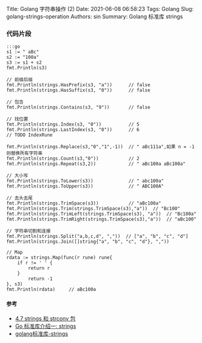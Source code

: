 Title: Golang 字符串操作 (2)
Date: 2021-06-08 06:58:23
Tags: Golang
Slug: golang-strings-operation
Authors: sin
Summary: Golang 标准库 strings

### 代码片段

    :::go
    s1 := " aBc"
    s2 := "100a"
    s3 := s1 + s2
    fmt.Println(s3)

    // 前缀后缀
    fmt.Println(strings.HasPrefix(s3, "a"))      // false
    fmt.Println(strings.HasSuffix(s3, "0"))      // false

    // 包含
    fmt.Println(strings.Contains(s3, "9"))       // false

    // 找位置
    fmt.Println(strings.Index(s3, "0"))          // 5
    fmt.Println(strings.LastIndex(s3, "0"))      // 6
    // TODO IndexRune

    fmt.Println(strings.Replace(s3,"0","1",-1))  // " aBc111a",如果 n = -1 则替换所有字符串
    fmt.Println(strings.Count(s3,"0"))           // 2
    fmt.Println(strings.Repeat(s3,2))            // " aBc100a aBc100a"

    // 大小写
    fmt.Println(strings.ToLower(s3))             // " abc100a"
    fmt.Println(strings.ToUpper(s3))             // " ABC100A"

    // 去头去尾
    fmt.Println(strings.TrimSpace(s3))           // "aBc100a"
    fmt.Println(strings.Trim(strings.TrimSpace(s3),"a"))  // "Bc100"
    fmt.Println(strings.TrimLeft(strings.TrimSpace(s3), "a"))  // "Bc100a"
    fmt.Println(strings.TrimRight(strings.TrimSpace(s3),"a"))  // "aBc100"

    // 字符串切割和连接
    fmt.Println(strings.Split("a,b,c,d", ","))  // ["a", "b", "c", "d"]
    fmt.Println(strings.Join([]string{"a", "b", "c", "d"}, ","))

    // Map
    rdata := strings.Map(func(r rune) rune{
        if r != ' ' {
            return r
        }
            return -1
    }, s3)
    fmt.Println(rdata)     // aBc100a

#### 参考

 * [4.7 strings 和 strconv 包](https://blog.csdn.net/sanxiaxugang/article/details/60324012)
 * [Go 标准库介绍一: strings](https://www.cnblogs.com/action-go/p/11560190.html)
 * [golang标准库-strings](https://www.cnblogs.com/action-go/p/11560190.html)